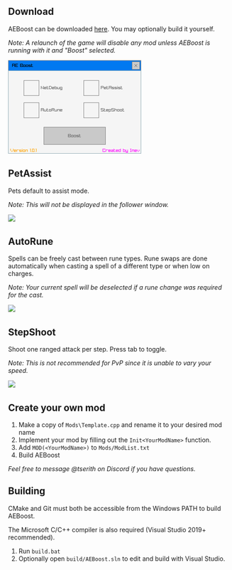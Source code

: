 ## Download

AEBoost can be downloaded [here](https://github.com/Tserith/AEBoost/releases/download/1.0.1/AEBoost.zip). You may optionally build it yourself.

*Note: A relaunch of the game will disable any mod unless AEBoost is running with it and "Boost" selected.*

![](Media/boost.png)

## PetAssist

Pets default to assist mode.

*Note: This will not be displayed in the follower window.*

![](Media/assist.gif)

## AutoRune

Spells can be freely cast between rune types. Rune swaps are done automatically when casting a spell of a different type or when low on charges.

*Note: Your current spell will be deselected if a rune change was required for the cast.*

![](Media/autorune.gif)

## StepShoot

Shoot one ranged attack per step. Press tab to toggle.

*Note: This is not recommended for PvP since it is unable to vary your speed.*

![](Media/stepshoot.gif)

## Create your own mod

1. Make a copy of `Mods\Template.cpp` and rename it to your desired mod name
2. Implement your mod by filling out the `Init<YourModName>` function.
3. Add `MOD(<YourModName>)` to `Mods/ModList.txt`
4. Build AEBoost

*Feel free to message @tserith on Discord if you have questions.*



## Building

CMake and Git must both be accessible from the Windows PATH to build AEBoost.

The Microsoft C/C++ compiler is also required (Visual Studio 2019+ recommended).

1. Run `build.bat`
2. Optionally open `build/AEBoost.sln` to edit and build with Visual Studio.
